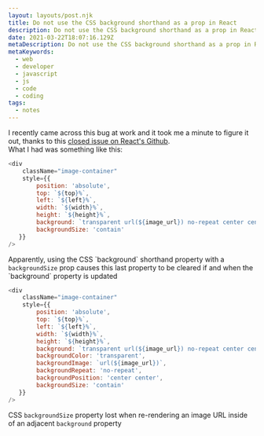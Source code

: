 ```yaml
---
layout: layouts/post.njk
title: Do not use the CSS background shorthand as a prop in React
description: Do not use the CSS background shorthand as a prop in React
date: 2021-03-22T18:07:16.129Z
metaDescription: Do not use the CSS background shorthand as a prop in React
metaKeywords:
  - web
  - developer
  - javascript
  - js
  - code
  - coding
tags:
  - notes
---
```

I recently came across this bug at work and it took me a minute to figure it out, thanks to this [closed issue on React's Github](https://github.com/facebook/react/issues/5030).\
What I had was something like this:

```js
<div
    className="image-container"
    style={{
        position: 'absolute',
        top: `${top}%`,
        left: `${left}%`,
        width: `${width}%`,
        height: `${height}%`,
        background: `transparent url(${image_url}) no-repeat center center`,
        backgroundSize: 'contain'
   }}
/>
```

Apparently, using the CSS \`background\` shorthand property with a `backgroundSize` prop causes this last property to be cleared if and when the \`background\` property is updated 

```js
<div
    className="image-container"
    style={{
        position: 'absolute',
        top: `${top}%`,
        left: `${left}%`,
        width: `${width}%`,
        height: `${height}%`,
        background: `transparent url(${image_url}) no-repeat center center`,
        backgroundColor: 'transparent',
        backgroundImage: `url(${image_url})`,
        backgroundRepeat: 'no-repeat',
        backgroundPosition: 'center center',
        backgroundSize: 'contain'
   }}
/>
```

CSS `backgroundSize` property lost when re-rendering an image URL inside of an adjacent `background` property